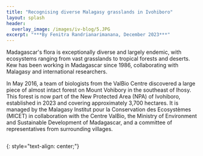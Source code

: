```yaml
---
title: "Recognising diverse Malagasy grasslands in Ivohiboro"
layout: splash
header:
  overlay_image: /images/iv-blog/5.JPG
excerpt: "***By Fenitra Randrianarimanana, December 2023***"
---
```

Madagascar's flora is exceptionally diverse and largely endemic, with ecosystems ranging from vast grasslands to tropical forests and deserts. Kew has been working in Madagascar since 1986, collaborating with Malagasy and international researchers. 

In May 2016, a team of biologists from the ValBio Centre discovered a large piece of almost intact forest on Mount Vohibory in the southeast of Ihosy. This forest is now part of the New Protected Area (NPA) of Ivohiboro, established in 2023 and covering approximately 3,700 hectares. It is managed by the Malagasy Institut pour la Conservation des Ecosystèmes (MICET) in collaboration with the Centre ValBio, the Ministry of Environment and Sustainable Development of Madagascar, and a committee of representatives from surrounding villages.

<figure style="width: 1000px" class="align-centre">
  <img src="{{ site.url }}{{ site.baseurl }}/images/iv-blog/1.png" alt="">
</figure>
{: style="text-align: center;"}


